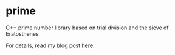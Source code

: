 # prime

C++ prime number library based on trial division and the sieve of Eratosthenes

For details, read my blog post [here](https://yuukikonnobot.wordpress.com/2021/12/09/cpp-primality-test-prime-number-generation-factorization-elementary/).
